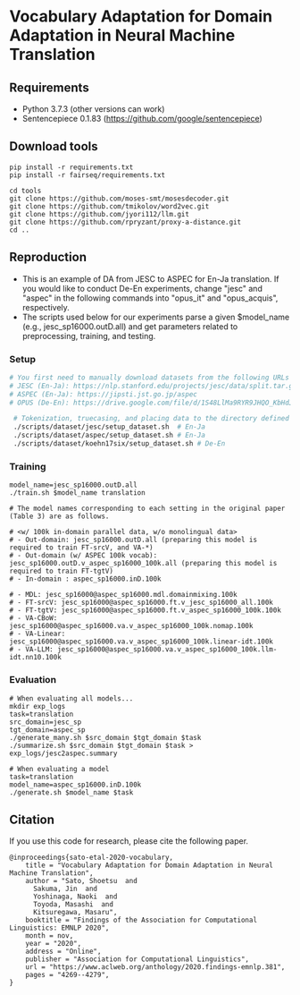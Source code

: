 # Vocabulary Adaptation for Domain Adaptation in Neural Machine Translation

## Requirements
- Python 3.7.3 (other versions can work)
- Sentencepiece 0.1.83 (https://github.com/google/sentencepiece)

## Download tools
```
pip install -r requirements.txt
pip install -r fairseq/requirements.txt

cd tools
git clone https://github.com/moses-smt/mosesdecoder.git 
git clone https://github.com/tmikolov/word2vec.git
git clone https://github.com/jyori112/llm.git
git clone https://github.com/rpryzant/proxy-a-distance.git
cd ..
```

## Reproduction
- This is an example of DA from JESC to ASPEC for En-Ja translation. If you would like to conduct De-En experiments, change "jesc" and "aspec" in the following commands into "opus_it" and "opus_acquis", respectively.
- The scripts used below for our experiments parse a given $model_name (e.g., jesc_sp16000.outD.all) and get parameters related to preprocessing, training, and testing. 


### Setup
```bash
# You first need to manually download datasets from the following URLs and place them to the directories specified in const.sh.
# JESC (En-Ja): https://nlp.stanford.edu/projects/jesc/data/split.tar.gz
# ASPEC (En-Ja): https://jipsti.jst.go.jp/aspec
# OPUS (De-En): https://drive.google.com/file/d/1S48LlMa9RYR9JHQO_KbHdJF8lwVOpLVH/view?usp=sharing

 # Tokenization, truecasing, and placing data to the directory defined by const.sh.
 ./scripts/dataset/jesc/setup_dataset.sh  # En-Ja
 ./scripts/dataset/aspec/setup_dataset.sh # En-Ja
 ./scripts/dataset/koehn17six/setup_dataset.sh # De-En
```

### Training
```
model_name=jesc_sp16000.outD.all
./train.sh $model_name translation

# The model names corresponding to each setting in the original paper (Table 3) are as follows.

# <w/ 100k in-domain parallel data, w/o monolingual data>
# - Out-domain: jesc_sp16000.outD.all (preparing this model is required to train FT-srcV, and VA-*)
# - Out-domain (w/ ASPEC 100k vocab): jesc_sp16000.outD.v_aspec_sp16000_100k.all (preparing this model is required to train FT-tgtV)
# - In-domain : aspec_sp16000.inD.100k

# - MDL: jesc_sp16000@aspec_sp16000.mdl.domainmixing.100k
# - FT-srcV: jesc_sp16000@aspec_sp16000.ft.v_jesc_sp16000_all.100k
# - FT-tgtV: jesc_sp16000@aspec_sp16000.ft.v_aspec_sp16000_100k.100k
# - VA-CBoW: jesc_sp16000@aspec_sp16000.va.v_aspec_sp16000_100k.nomap.100k
# - VA-Linear: jesc_sp16000@aspec_sp16000.va.v_aspec_sp16000_100k.linear-idt.100k
# - VA-LLM: jesc_sp16000@aspec_sp16000.va.v_aspec_sp16000_100k.llm-idt.nn10.100k
```


### Evaluation

```
# When evaluating all models...
mkdir exp_logs
task=translation
src_domain=jesc_sp
tgt_domain=aspec_sp
./generate_many.sh $src_domain $tgt_domain $task
./summarize.sh $src_domain $tgt_domain $task > exp_logs/jesc2aspec.summary

# When evaluating a model
task=translation
model_name=aspec_sp16000.inD.100k
./generate.sh $model_name $task
```



## Citation
If you use this code for research, please cite the following paper.
```
@inproceedings{sato-etal-2020-vocabulary,
    title = "Vocabulary Adaptation for Domain Adaptation in Neural Machine Translation",
    author = "Sato, Shoetsu  and
      Sakuma, Jin  and
      Yoshinaga, Naoki  and
      Toyoda, Masashi  and
      Kitsuregawa, Masaru",
    booktitle = "Findings of the Association for Computational Linguistics: EMNLP 2020",
    month = nov,
    year = "2020",
    address = "Online",
    publisher = "Association for Computational Linguistics",
    url = "https://www.aclweb.org/anthology/2020.findings-emnlp.381",
    pages = "4269--4279",
}
```
